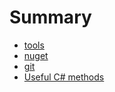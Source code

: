 # Summary

* [tools](docs/tools.md)
* [nuget](docs/nuget.md)
* [git](docs/git.md)
* [Useful C# methods](docs/cs-methods.md)
